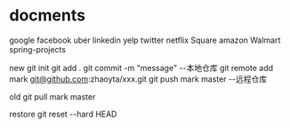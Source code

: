 # docments
google facebook uber linkedin yelp twitter netflix Square  amazon Walmart  spring-projects


new
git init
git add .
git commit -m "message" --本地仓库
git remote add mark git@github.com:zhaoyta/xxx.git
git push mark master --远程仓库

old
 git pull mark master

restore 
git reset --hard HEAD
